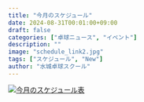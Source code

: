 ```yaml
---
title: "今月のスケジュール"
date: 2024-08-31T00:01:00+09:00
draft: false
categories: ["卓球ニュース", "イベント"]
description: ""
image: "schedule_link2.jpg"
tags: ["スケジュール", "New"]
author: "水城卓球スクール"
---
```


<a class="" href="/images/blog/mtts_schedule09.pdf"><img src="/images/blog/2024_09.jpg" alt="今月のスケジュール表" /></a>
